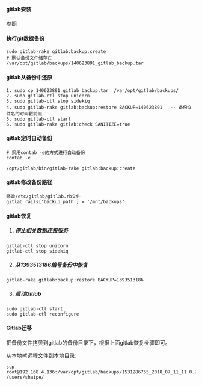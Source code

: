 #### gitlab安装

参照

#### 执行git数据备份

```
sudo gitlab-rake gitlab:backup:create
# 默认备份文件储存在
/var/opt/gitlab/backups/140623891_gitlab_backup.tar
```


#### gitlab从备份中还原
 
```
1. sudo cp 140623891_gitlab_backup.tar  /var/opt/gitlab/backups/   
2. sudo gitlab-ctl stop unicorn  
3. sudo gitlab-ctl stop sidekiq  
4. sudo gitlab-rake gitlab:backup:restore BACKUP=140623891   -- 备份文件名的时间戳前缀  
5. sudo gitlab-ctl start  
6. sudo gitlab-rake gitlab:check SANITIZE=true
```

#### gitlab定时自动备份

```
# 采用contab -e的方式进行自动备份
contab -e

/opt/gitlab/bin/gitlab-rake gitlab:backup:create
```

 
#### gitlab修改备份路径

```
修改/etc/gitlab/gitlab.rb文件
gitlab_rails['backup_path'] = '/mnt/backups'
```

 
#### gitlab恢复
1. ##### 停止相关数据连接服务

```
gitlab-ctl stop unicorn
gitlab-ctl stop sidekiq
```

 
2. ##### 从1393513186编号备份中恢复

```
gitlab-rake gitlab:backup:restore BACKUP=1393513186
```

 
3. ##### 启动Gitlab

```
sudo gitlab-ctl start
sudo gitlab-ctl reconfigure
```

 
#### Gitlab迁移
把备份文件拷贝到gitlab的备份目录下，根据上面gitlab恢复步骤即可。

从本地拷远程文件到本地目录:
```
scp root@192.168.4.136:/var/opt/gitlab/backups/1531286755_2018_07_11_11.0.2_gitlab_backup.tar /users/shaipe/
```

#### 